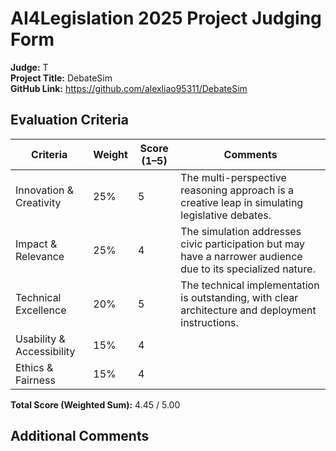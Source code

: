 # AI4Legislation 2025 Project Judging Form

**Judge:** T  
**Project Title:** DebateSim  
**GitHub Link:** https://github.com/alexliao95311/DebateSim

## Evaluation Criteria

| Criteria                   | Weight | Score (1–5) | Comments |
|----------------------------|--------|-------------|----------|
| Innovation & Creativity    | 25%    | 5           | The multi-perspective reasoning approach is a creative leap in simulating legislative debates. |
| Impact & Relevance         | 25%    | 4           | The simulation addresses civic participation but may have a narrower audience due to its specialized nature. |
| Technical Excellence       | 20%    | 5           | The technical implementation is outstanding, with clear architecture and deployment instructions. |
| Usability & Accessibility  | 15%    | 4           |  |
| Ethics & Fairness          | 15%    | 4           |  |

**Total Score (Weighted Sum):** 4.45 / 5.00

## Additional Comments
